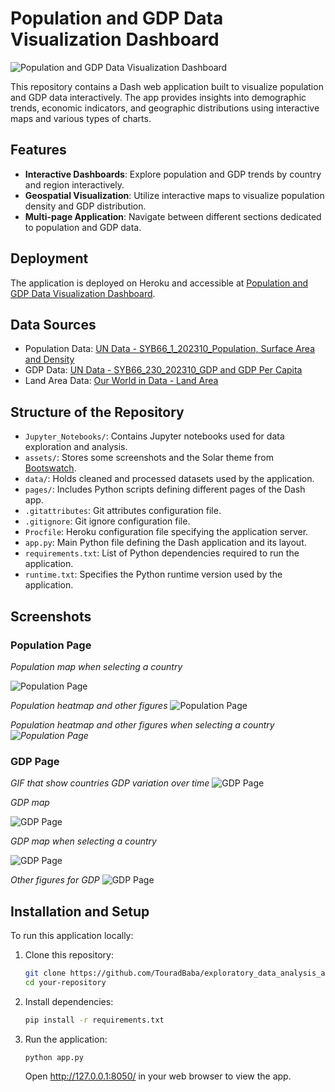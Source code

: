 # Population and GDP Data Visualization Dashboard

![Population and GDP Data Visualization Dashboard](Screenshots/Population1.png)

This repository contains a Dash web application built to visualize population and GDP data interactively. The app provides insights into demographic trends, economic indicators, and geographic distributions using interactive maps and various types of charts.

## Features

- **Interactive Dashboards**: Explore population and GDP trends by country and region interactively.
- **Geospatial Visualization**: Utilize interactive maps to visualize population density and GDP distribution.
- **Multi-page Application**: Navigate between different sections dedicated to population and GDP data.

## Deployment

The application is deployed on Heroku and accessible at [Population and GDP Data Visualization Dashboard](https://dash-app1-1d713809e6c0.herokuapp.com/).

## Data Sources

- Population Data: [UN Data - SYB66_1_202310_Population, Surface Area and Density](https://data.un.org/_Docs/SYB/CSV/SYB66_1_202310_Population,%20Surface%20Area%20and%20Density.csv)
- GDP Data: [UN Data - SYB66_230_202310_GDP and GDP Per Capita](http://data.un.org/_Docs/SYB/CSV/SYB66_230_202310_GDP%20and%20GDP%20Per%20Capita.csv)
- Land Area Data: [Our World in Data - Land Area](https://ourworldindata.org/grapher/land-area-km)

## Structure of the Repository

- `Jupyter_Notebooks/`: Contains Jupyter notebooks used for data exploration and analysis.
- `assets/`: Stores some screenshots and the Solar theme from [Bootswatch](https://bootswatch.com/).
- `data/`: Holds cleaned and processed datasets used by the application.
- `pages/`: Includes Python scripts defining different pages of the Dash app.
- `.gitattributes`: Git attributes configuration file.
- `.gitignore`: Git ignore configuration file.
- `Procfile`: Heroku configuration file specifying the application server.
- `app.py`: Main Python file defining the Dash application and its layout.
- `requirements.txt`: List of Python dependencies required to run the application.
- `runtime.txt`: Specifies the Python runtime version used by the application.

## Screenshots

### Population Page

*Population map when selecting a country*

![Population Page](Screenshots/Population2.png)


*Population heatmap and other figures*
![Population Page](Screenshots/Population3.png)


*Population heatmap and other figures when selecting a country
![Population Page](Screenshots/Population4.png)*


### GDP Page

*GIF that show countries GDP variation over time*
![GDP Page](Screenshots/GDP_GIF.gif)

*GDP map*

![GDP Page](Screenshots/GDP1.png)

*GDP map when selecting a country*

![GDP Page](Screenshots/GDP2.png)

*Other figures for GDP*
![GDP Page](Screenshots/GDP2.png)


## Installation and Setup

To run this application locally:

1. Clone this repository:
   ```bash
   git clone https://github.com/TouradBaba/exploratory_data_analysis_and_visualization.git
   cd your-repository
   ```

2. Install dependencies:
   ```bash
   pip install -r requirements.txt
   ```

3. Run the application:
   ```bash
   python app.py
   ```
   Open http://127.0.0.1:8050/ in your web browser to view the app.

